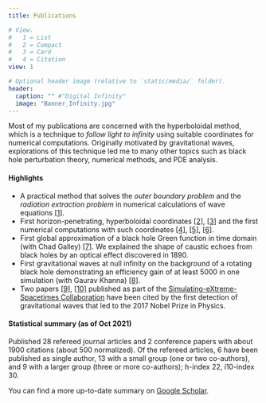```yaml
---
title: Publications

# View.
#   1 = List
#   2 = Compact
#   3 = Card
#   4 = Citation
view: 1

# Optional header image (relative to `static/media/` folder).
header:
  caption: "" #"Digital Infinity"
  image: "Banner_Infinity.jpg"
---
```

Most of my publications are concerned with the hyperboloidal method, which is a technique to *follow light to infinity* using suitable coordinates for numerical computations. Originally motivated by gravitational waves, explorations of this technique led me to many other topics such as black hole perturbation theory, numerical methods, and PDE analysis.

#### Highlights
- A practical method that solves the *outer boundary problem* and the *radiation extraction problem* in numerical calculations of wave equations [[1]](/publication/zenginoglu-2011-hyperboloidal/).
- First horizon-penetrating, hyperboloidal coordinates [[2]](/publication/zenginoglu-2008-hyperboloidal/), [[3]](/publication/zenginoglu-2011-geometric/) and the first numerical computations with such coordinates [[4]](/publication/zenginoglu-2008-tail/), [[5]](/publication/zenginoglu-2009-gravitational/), [[6]](/publication/zenginoglu-2010-asymptotics/).
- First global approximation of a black hole Green function in time domain (with Chad Galley) [[7]](/publication/zenginoglu-2012-caustic/). We explained the shape of caustic echoes from black holes by an optical effect discovered in 1890.
- First gravitational waves at null infinity on the background of a rotating black hole demonstrating an efficiency gain of at least 5000 in one simulation (with Gaurav Khanna) [[8]](/publication/zenginoglu-2011-null/).
- Two papers [[9]](/publication/mroue-2013-catalog/), [[10]](/publication/pan-2014-eob/) published as part of the [Simulating-eXtreme-Spacetimes Collaboration](https://www.black-holes.org/) have been cited by the first detection of gravitational waves that led to the 2017 Nobel Prize in Physics.

#### Statistical summary (as of Oct 2021)

Published 28 refereed journal articles and 2 conference papers with about 1900 citations (about 500 normalized). Of the refereed articles, 6 have been published as single author, 13 with a small group (one or two co-authors), and 9 with a larger group (three or more co-authors); h-index 22, i10-index 30. 

You can find a more up-to-date summary on [Google Scholar](https://scholar.google.com/citations?user=M8NnUIQAAAAJ).

<!-- Please see my [research statement](/post/research-statement) for a publicly accessible account of my research. -->